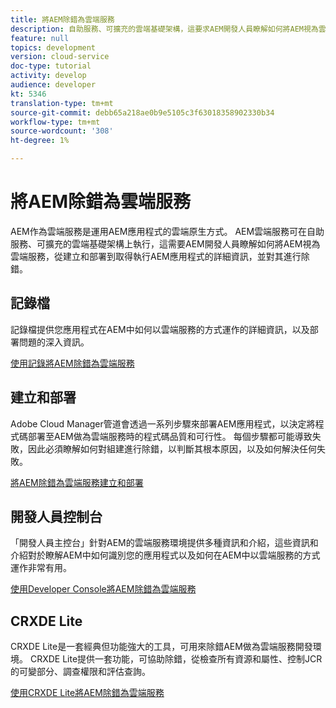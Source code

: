 ```yaml
---
title: 將AEM除錯為雲端服務
description: 自助服務、可擴充的雲端基礎架構，這要求AEM開發人員瞭解如何將AEM視為雲端服務，從建立和部署到取得執行AEM應用程式的詳細資訊，並對其進行除錯。
feature: null
topics: development
version: cloud-service
doc-type: tutorial
activity: develop
audience: developer
kt: 5346
translation-type: tm+mt
source-git-commit: debb65a218ae0b9e5105c3f63018358902330b34
workflow-type: tm+mt
source-wordcount: '308'
ht-degree: 1%

---
```



# 將AEM除錯為雲端服務

AEM作為雲端服務是運用AEM應用程式的雲端原生方式。 AEM雲端服務可在自助服務、可擴充的雲端基礎架構上執行，這需要AEM開發人員瞭解如何將AEM視為雲端服務，從建立和部署到取得執行AEM應用程式的詳細資訊，並對其進行除錯。

## 記錄檔

記錄檔提供您應用程式在AEM中如何以雲端服務的方式運作的詳細資訊，以及部署問題的深入資訊。

[使用記錄將AEM除錯為雲端服務](./logs.md)

## 建立和部署

Adobe Cloud Manager管道會透過一系列步驟來部署AEM應用程式，以決定將程式碼部署至AEM做為雲端服務時的程式碼品質和可行性。 每個步驟都可能導致失敗，因此必須瞭解如何對組建進行除錯，以判斷其根本原因，以及如何解決任何失敗。

[將AEM除錯為雲端服務建立和部署](./build-and-deployment.md)

## 開發人員控制台

「開發人員主控台」針對AEM的雲端服務環境提供多種資訊和介紹，這些資訊和介紹對於瞭解AEM中如何識別您的應用程式以及如何在AEM中以雲端服務的方式運作非常有用。

[使用Developer Console將AEM除錯為雲端服務](./developer-console.md)

## CRXDE Lite

CRXDE Lite是一套經典但功能強大的工具，可用來除錯AEM做為雲端服務開發環境。 CRXDE Lite提供一套功能，可協助除錯，從檢查所有資源和屬性、控制JCR的可變部分、調查權限和評估查詢。

[使用CRXDE Lite將AEM除錯為雲端服務](./crxde-lite.md)
